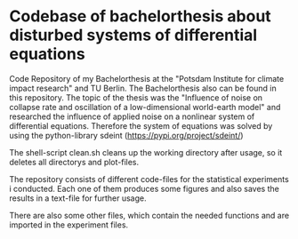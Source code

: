 # Codebase of bachelorthesis about disturbed systems of differential equations

Code Repository of my Bachelorthesis at the "Potsdam Institute for climate impact research" and TU Berlin. The Bachelorthesis also can be found in this repository. 
The topic of the thesis was the "Influence of noise on collapse rate and oscillation of a low-dimensional world-earth model" and researched the influence of applied noise on a nonlinear system of differential equations. Therefore the system of equations was solved by using the python-library sdeint (https://pypi.org/project/sdeint/)

The shell-script clean.sh cleans up the working directory after usage, so it deletes all directorys and plot-files. 

The repository consists of different code-files for the statistical experiments i conducted. Each one of them produces some figures and also saves the results in a text-file for further usage.

There are also some other files, which contain the needed functions and are imported in the experiment files. 
